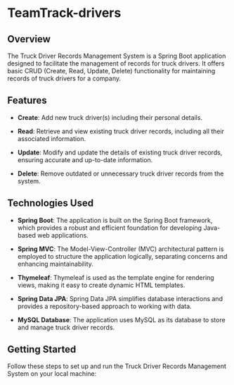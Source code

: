 # TeamTrack-drivers

## Overview

The Truck Driver Records Management System is a Spring Boot application designed to facilitate the management of records for truck drivers. It offers basic CRUD (Create, Read, Update, Delete) functionality for maintaining records of truck drivers for a company.

## Features

- **Create**: Add new truck driver(s) including their personal details.
  
- **Read**: Retrieve and view existing truck driver records, including all their associated information.

- **Update**: Modify and update the details of existing truck driver records, ensuring accurate and up-to-date information.

- **Delete**: Remove outdated or unnecessary truck driver records from the system.

## Technologies Used

- **Spring Boot**: The application is built on the Spring Boot framework, which provides a robust and efficient foundation for developing Java-based web applications.

- **Spring MVC**: The Model-View-Controller (MVC) architectural pattern is employed to structure the application logically, separating concerns and enhancing maintainability.

- **Thymeleaf**: Thymeleaf is used as the template engine for rendering views, making it easy to create dynamic HTML templates.

- **Spring Data JPA**: Spring Data JPA simplifies database interactions and provides a repository-based approach to working with data.

- **MySQL Database**: The application uses MySQL as its database to store and manage truck driver records.

## Getting Started

Follow these steps to set up and run the Truck Driver Records Management System on your local machine:
